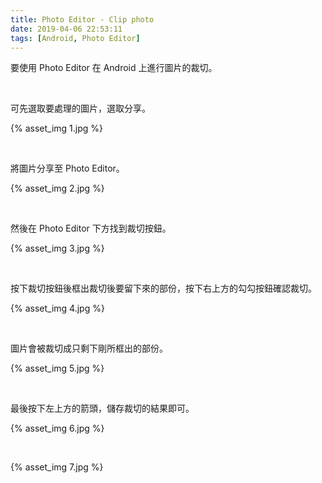 ```yaml
---
title: Photo Editor - Clip photo
date: 2019-04-06 22:53:11
tags: [Android, Photo Editor]
---
```


要使用 Photo Editor 在 Android 上進行圖片的裁切。  

<!-- More -->

<br/>


可先選取要處理的圖片，選取分享。  

{% asset_img 1.jpg %}

<br/>


將圖片分享至 Photo Editor。  

{% asset_img 2.jpg %}

<br/>


然後在 Photo Editor 下方找到裁切按鈕。  

{% asset_img 3.jpg %}

<br/>


按下裁切按鈕後框出裁切後要留下來的部份，按下右上方的勾勾按鈕確認裁切。  

{% asset_img 4.jpg %}

<br/>


圖片會被裁切成只剩下剛所框出的部份。  

{% asset_img 5.jpg %}

<br/>


最後按下左上方的箭頭，儲存裁切的結果即可。  

{% asset_img 6.jpg %}

<br/>


{% asset_img 7.jpg %}

